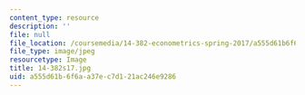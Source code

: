 ```yaml
---
content_type: resource
description: ''
file: null
file_location: /coursemedia/14-382-econometrics-spring-2017/a555d61b6f6aa37ec7d121ac246e9286_14-382s17.jpg
file_type: image/jpeg
resourcetype: Image
title: 14-382s17.jpg
uid: a555d61b-6f6a-a37e-c7d1-21ac246e9286
---
```

